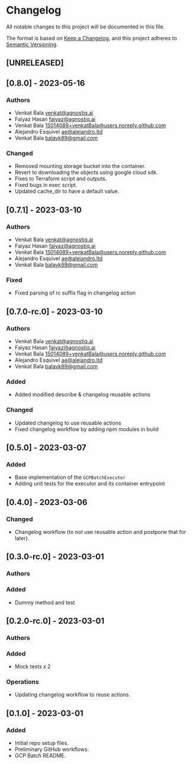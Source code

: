 # Changelog

All notable changes to this project will be documented in this file.

The format is based on [Keep a Changelog](https://keepachangelog.com/en/1.0.0/),
and this project adheres to [Semantic Versioning](https://semver.org/spec/v2.0.0.html).

## [UNRELEASED]

## [0.8.0] - 2023-05-16

### Authors

- Venkat Bala <venkat@agnostiq.ai>
- Faiyaz Hasan <faiyaz@agnostiq.ai>
- Venkat Bala <15014089+venkatBala@users.noreply.github.com>
- Alejandro Esquivel <ae@alejandro.ltd>
- Venkat Bala <balavk89@gmail.com>


### Changed

- Removed mounting storage bucket into the container.
- Revert to downloading the objects using google cloud sdk.
- Fixes to Terraform script and outputs.
- Fixed bugs in exec script.
- Updated cache_dir to have a default value.

## [0.7.1] - 2023-03-10

### Authors

- Venkat Bala <venkat@agnostiq.ai>
- Faiyaz Hasan <faiyaz@agnostiq.ai>
- Venkat Bala <15014089+venkatBala@users.noreply.github.com>
- Alejandro Esquivel <ae@alejandro.ltd>
- Venkat Bala <balavk89@gmail.com>


### Fixed

- Fixed parsing of rc suffix flag in changelog action

## [0.7.0-rc.0] - 2023-03-10

### Authors

- Venkat Bala <venkat@agnostiq.ai>
- Faiyaz Hasan <faiyaz@agnostiq.ai>
- Venkat Bala <15014089+venkatBala@users.noreply.github.com>
- Alejandro Esquivel <ae@alejandro.ltd>
- Venkat Bala <balavk89@gmail.com>


### Added

- Added modified describe & changelog reusable actions

### Changed

- Updated changelog to use reusable actions
- Fixed changelog workflow by adding npm modules in build

## [0.5.0] - 2023-03-07

### Added

- Base implementation of the `GCPBatchExecutor`
- Adding unit tests for the executor and its container entrypoint

## [0.4.0] - 2023-03-06

### Changed

- Changelog workflow (to not use reusable action and postpone that for later).

## [0.3.0-rc.0] - 2023-03-01

### Authors



### Added

- Dummy method and test

## [0.2.0-rc.0] - 2023-03-01

### Authors



### Added

- Mock tests x 2

### Operations

- Updating changelog workflow to reuse actions.

## [0.1.0] - 2023-03-01


### Added

- Initial repo setup files.
- Preliminary GitHub workflows.
- GCP Batch README.
